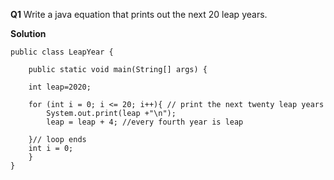 **Q1** Write a java equation that prints out the next 20 leap years.

**Solution**

    public class LeapYear {

        public static void main(String[] args) {
        
        int leap=2020;
        
        for (int i = 0; i <= 20; i++){ // print the next twenty leap years
            System.out.print(leap +"\n");
            leap = leap + 4; //every fourth year is leap
            
        }// loop ends
        int i = 0;
        }
    }    
